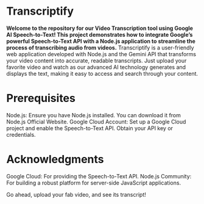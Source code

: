 # Transcriptify
**Welcome to the repository for our Video Transcription tool using Google AI Speech-to-Text! This project demonstrates how to integrate Google’s powerful Speech-to-Text API with a Node.js application to streamline the process of transcribing audio from videos.**
Transcriptify is a user-friendly web application developed with Node.js and the Gemini API that transforms your video content into accurate, readable transcripts. Just upload your favorite video and watch as our advanced AI technology generates and displays the text, making it easy to access and search through your content.

# Prerequisites
Node.js: Ensure you have Node.js installed. You can download it from Node.js Official Website.
Google Cloud Account: Set up a Google Cloud project and enable the Speech-to-Text API. Obtain your API key or credentials.

# Acknowledgments
Google Cloud: For providing the Speech-to-Text API.
Node.js Community: For building a robust platform for server-side JavaScript applications.

Go ahead, upload your fab video, and see its transcript!
